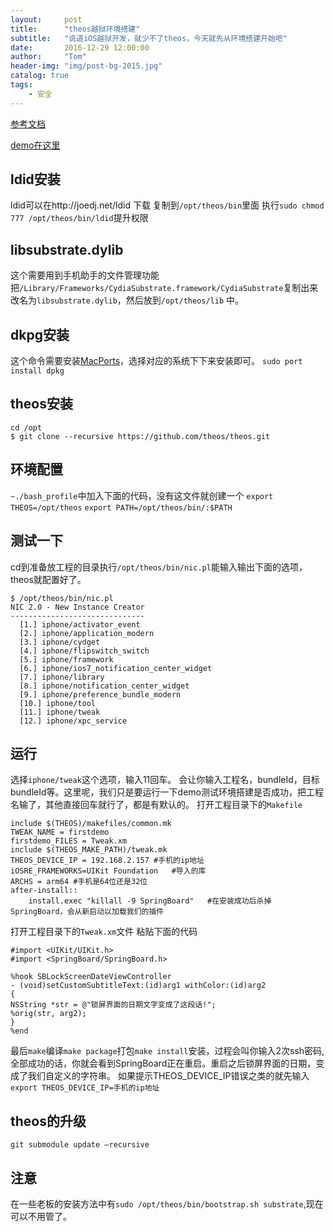 ```yaml
---
layout:     post
title:      "theos越狱环境搭建"
subtitle:   "说道iOS越狱开发，就少不了theos，今天就先从环境搭建开始吧"
date:       2016-12-29 12:00:00
author:     "Tom"
header-img: "img/post-bg-2015.jpg"
catalog: true
tags:
    - 安全
---
```


[参考文档](https://github.com/theos/theos/wiki/Installation)

[demo在这里](https://github.com/YasinTian/TheosFirstDemo/tree/master)

## ldid安装

ldid可以在http://joedj.net/ldid 下载
复制到`/opt/theos/bin`里面
执行`sudo chmod 777 /opt/theos/bin/ldid`提升权限

## libsubstrate.dylib

这个需要用到手机助手的文件管理功能把`/Library/Frameworks/CydiaSubstrate.framework/CydiaSubstrate`复制出来
改名为`libsubstrate.dylib`，然后放到`/opt/theos/lib` 中。

## dkpg安装

这个命令需要安装[MacPorts](https://www.macports.org/install.php)，选择对应的系统下下来安装即可。
`sudo port install dpkg`

## theos安装

```
cd /opt
$ git clone --recursive https://github.com/theos/theos.git
```

## 环境配置

`~./bash_profile`中加入下面的代码，没有这文件就创建一个
`export THEOS=/opt/theos`
`export PATH=/opt/theos/bin/:$PATH`

## 测试一下

cd到准备放工程的目录执行`/opt/theos/bin/nic.pl`能输入输出下面的选项，theos就配置好了。

```
$ /opt/theos/bin/nic.pl
NIC 2.0 - New Instance Creator
------------------------------
  [1.] iphone/activator_event
  [2.] iphone/application_modern
  [3.] iphone/cydget
  [4.] iphone/flipswitch_switch
  [5.] iphone/framework
  [6.] iphone/ios7_notification_center_widget
  [7.] iphone/library
  [8.] iphone/notification_center_widget
  [9.] iphone/preference_bundle_modern
  [10.] iphone/tool
  [11.] iphone/tweak
  [12.] iphone/xpc_service
```

## 运行

选择`iphone/tweak`这个选项，输入11回车。
会让你输入工程名，bundleId，目标bundleId等。这里呢，我们只是要运行一下demo测试环境搭建是否成功，把工程名输了，其他直接回车就行了，都是有默认的。
打开工程目录下的`Makefile`


```
include $(THEOS)/makefiles/common.mk
TWEAK_NAME = firstdemo
firstdemo_FILES = Tweak.xm
include $(THEOS_MAKE_PATH)/tweak.mk
THEOS_DEVICE_IP = 192.168.2.157	#手机的ip地址
iOSRE_FRAMEWORKS=UIKit Foundation	#导入的库
ARCHS = arm64 #手机是64位还是32位
after-install::
	install.exec "killall -9 SpringBoard"	#在安装成功后杀掉SpringBoard，会从新启动以加载我们的插件
```

打开工程目录下的`Tweak.xm`文件
粘贴下面的代码

```
#import <UIKit/UIKit.h>
#import <SpringBoard/SpringBoard.h>

%hook SBLockScreenDateViewController
- (void)setCustomSubtitleText:(id)arg1 withColor:(id)arg2
{
NSString *str = @"锁屏界面的日期文字变成了这段话!";
%orig(str, arg2);
}
%end

```

最后`make`编译`make package`打包`make install`安装，过程会叫你输入2次ssh密码,全部成功的话，你就会看到SpringBoard正在重启。重启之后锁屏界面的日期，变成了我们自定义的字符串。
如果提示THEOS_DEVICE_IP错误之类的就先输入`export THEOS_DEVICE_IP=手机的ip地址`


## theos的升级

`git submodule update –recursive`

## 注意

在一些老板的安装方法中有`sudo /opt/theos/bin/bootstrap.sh substrate`,现在可以不用管了。
